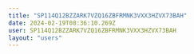 ```yaml
---
title: "SP114Q12BZZARK7VZQ16ZBFRMNK3VXX3HZVX73BAH"
date: 2024-02-19T08:36:10.269Z
user: SP114Q12BZZARK7VZQ16ZBFRMNK3VXX3HZVX73BAH
layout: "users"
---
```

    